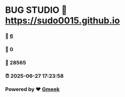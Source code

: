 # BUG STUDIO :link: https://sudo0015.github.io 
### :page_facing_up: [6](https://sudo0015.github.io/tag.html) 
### :speech_balloon: 0 
### :hibiscus: 28565 
### :alarm_clock: 2025-06-27 17:23:58 
### Powered by :heart: [Gmeek](https://github.com/Meekdai/Gmeek)
